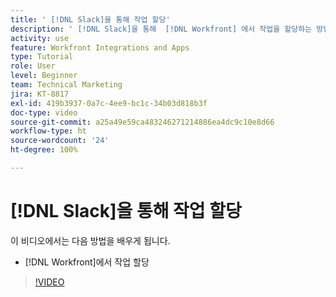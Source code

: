 ```yaml
---
title: ' [!DNL Slack]을 통해 작업 할당'
description: ' [!DNL Slack]을 통해  [!DNL Workfront] 에서 작업을 할당하는 방법을 배웁니다.'
activity: use
feature: Workfront Integrations and Apps
type: Tutorial
role: User
level: Beginner
team: Technical Marketing
jira: KT-8817
exl-id: 419b3937-0a7c-4ee9-bc1c-34b03d818b3f
doc-type: video
source-git-commit: a25a49e59ca483246271214886ea4dc9c10e8d66
workflow-type: ht
source-wordcount: '24'
ht-degree: 100%

---
```


# [!DNL Slack]을 통해 작업 할당

이 비디오에서는 다음 방법을 배우게 됩니다.

* [!DNL Workfront]에서 작업 할당

>[!VIDEO](https://video.tv.adobe.com/v/335117/?quality=12&learn=on)
